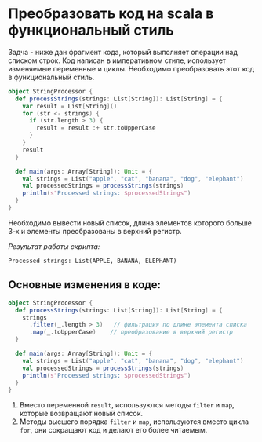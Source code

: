 # Преобразовать код на scala в функциональный стиль

Задча - ниже дан фрагмент кода, который выполняет операции над списком строк. 
Код написан в императивном стиле, использует изменяемые переменные и циклы. 
Необходимо преобразовать этот код в функциональный стиль.

```scala
object StringProcessor {
  def processStrings(strings: List[String]): List[String] = {
    var result = List[String]()
    for (str <- strings) {
      if (str.length > 3) {
        result = result :+ str.toUpperCase
      }
    }
    result
  }

  def main(args: Array[String]): Unit = {
    val strings = List("apple", "cat", "banana", "dog", "elephant")
    val processedStrings = processStrings(strings)
    println(s"Processed strings: $processedStrings")
  }
}
```
Необходимо вывести новый список, длина элементов которого больше 3-х и элементы преобразованы в верхний регистр.

_Результат работы скрипта:_
```
Processed strings: List(APPLE, BANANA, ELEPHANT)
```

## Основные изменения в коде:
```scala
object StringProcessor {
  def processStrings(strings: List[String]): List[String] = {
    strings
      .filter(_.length > 3)   // фильтрация по длине элемента списка
      .map(_.toUpperCase)    // преобразование в верхний регистр
  }

  def main(args: Array[String]): Unit = {
    val strings = List("apple", "cat", "banana", "dog", "elephant")
    val processedStrings = processStrings(strings)
    println(s"Processed strings: $processedStrings")
  }
}
```
1) Вместо переменной `result`, используются методы `filter` и `map`, которые возвращают новый список.
2) Методы высшего порядка `filter` и `map`, используются вместо цикла `for`, они сокращают код и делают его более читаемым.
